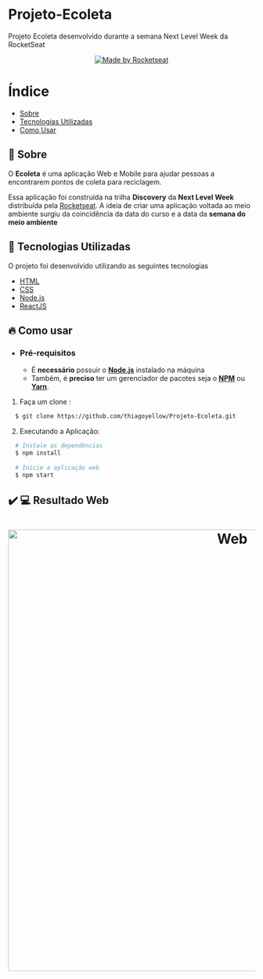 # Projeto-Ecoleta
Projeto Ecoleta desenvolvido durante a semana Next Level Week da RocketSeat

<p align="center">
  <a href="https://rocketseat.com.br">
    <img alt="Made by Rocketseat" src="https://img.shields.io/badge/made%20by-Rocketseat-%237519C1">
  </a>
</p>

# Índice

- [Sobre](#sobre)
- [Tecnologias Utilizadas](#tecnologias-utilizadas)
- [Como Usar](#como-usar)

<a id="sobre"></a>
## :bookmark: Sobre
O <strong>Ecoleta</strong> é uma aplicação Web e Mobile para ajudar pessoas a encontrarem pontos de coleta para reciclagem.

Essa aplicação foi construída na trilha <strong>Discovery</strong> da <strong>Next Level Week</strong> distribuída pela [Rocketseat](https://rocketseat.com.br/). A ideia de criar uma aplicação voltada ao meio ambiente surgiu da coincidência da data do curso e a data da <strong>semana do meio ambiente</strong>


<a id="tecnologias-utilizadas"></a>
## :rocket: Tecnologias Utilizadas
O projeto foi desenvolvido utilizando as seguintes tecnologias

- [HTML](https://www.w3schools.com/html/)
- [CSS](https://www.w3schools.com/css/)
- [Node.js](https://nodejs.org/en/)
- [ReactJS](https://reactjs.org/)

<a id="como-usar"></a>
## :fire: Como usar

- ### **Pré-requisitos**
  - É **necessário** possuir o **[Node.js](https://nodejs.org/en/)** instalado na máquina
  - Também, é **preciso** ter um gerenciador de pacotes seja o **[NPM](https://www.npmjs.com/)** ou **[Yarn](https://yarnpkg.com/)**.

1.	Faça um clone :
```sh
  $ git clone https://github.com/thiagoyellow/Projeto-Ecoleta.git
```
  
2.	Executando a Aplicação:
```sh
  # Instale as dependências
  $ npm install
    
  # Inicie a aplicação web
  $ npm start
```

## :heavy_check_mark: :computer: Resultado Web

<h1 align="center">
    <img alt="Web" src=".github/Video.gif" width="900px">
</h1>

